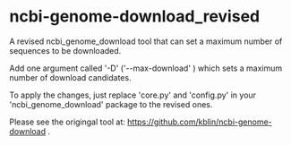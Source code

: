 # ncbi-genome-download_revised
A revised ncbi_genome_download tool that can set a maximum number of sequences to be downloaded.

Add one argument called '-D' ('--max-download' ) which sets a maximum number of download candidates.

To apply the changes, just replace 'core.py' and 'config.py' in your 'ncbi_genome_download' package to the revised ones.

Please see the origingal tool at: https://github.com/kblin/ncbi-genome-download .
